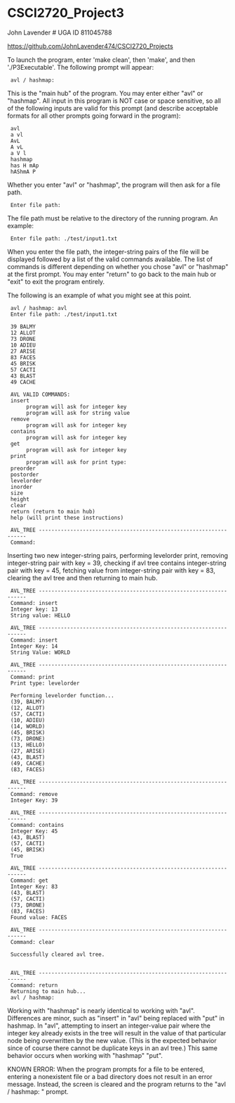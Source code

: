# CSCI2720_Project3

John Lavender # UGA ID 811045788

https://github.com/JohnLavender474/CSCI2720_Projects

To launch the program, enter 'make clean', then 'make', and then './P3Executable'. The following prompt will appear:

     avl / hashmap: 

This is the "main hub" of the program. You may enter either "avl" or "hashmap". All input in this program is NOT case or
space sensitive, so all of the following inputs are valid for this prompt (and describe acceptable formats for all other
prompts going forward in the program):

     avl
     a vl 
     AvL
     A vL
     a V l
     hashmap
     has H mAp
     hAShmA P

Whether you enter "avl" or "hashmap", the program will then ask for a file path.

     Enter file path:

The file path must be relative to the directory of the running program. An example:

     Enter file path: ./test/input1.txt

When you enter the file path, the integer-string pairs of the file will be displayed followed by a list of the valid
commands available. The list of commands is different depending on whether you chose "avl" or "hashmap" at the first
prompt. You may enter
"return" to go back to the main hub or "exit" to exit the program entirely.

The following is an example of what you might see at this point.

     avl / hashmap: avl
     Enter file path: ./test/input1.txt

     39 BALMY
     12 ALLOT
     73 DRONE
     10 ADIEU
     27 ARISE
     83 FACES
     45 BRISK
     57 CACTI
     43 BLAST
     49 CACHE

     AVL VALID COMMANDS:
     insert
          program will ask for integer key
          program will ask for string value
     remove
          program will ask for integer key
     contains
          program will ask for integer key
     get
          program will ask for integer key
     print
          program will ask for print type:
     preorder
     postorder
     levelorder
     inorder
     size
     height
     clear
     return (return to main hub)
     help (will print these instructions)

     AVL_TREE ------------------------------------------------------------------
     Command: 

Inserting two new integer-string pairs, performing levelorder print, removing integer-string pair with key = 39,
checking if avl tree contains integer-string pair with key = 45, fetching value from integer-string pair with key = 83,
clearing the avl tree and then returning to main hub.

     AVL_TREE ------------------------------------------------------------------
     Command: insert
     Integer key: 13
     String value: HELLO

     AVL_TREE ------------------------------------------------------------------
     Command: insert
     Integer Key: 14
     String Value: WORLD

     AVL_TREE ------------------------------------------------------------------
     Command: print
     Print type: levelorder

     Performing levelorder function...
     (39, BALMY)
     (12, ALLOT)
     (57, CACTI)
     (10, ADIEU)
     (14, WORLD)
     (45, BRISK)
     (73, DRONE)
     (13, HELLO)
     (27, ARISE)
     (43, BLAST)
     (49, CACHE)
     (83, FACES)

     AVL_TREE ------------------------------------------------------------------
     Command: remove
     Integer Key: 39

     AVL_TREE ------------------------------------------------------------------
     Command: contains
     Integer Key: 45
     (43, BLAST)
     (57, CACTI)
     (45, BRISK)
     True

     AVL_TREE ------------------------------------------------------------------
     Command: get
     Integer Key: 83
     (43, BLAST)
     (57, CACTI)
     (73, DRONE)
     (83, FACES)
     Found value: FACES

     AVL_TREE ------------------------------------------------------------------
     Command: clear

     Successfully cleared avl tree.


     AVL_TREE ------------------------------------------------------------------
     Command: return
     Returning to main hub...
     avl / hashmap:

Working with "hashmap" is nearly identical to working with "avl". Differences are minor, such as "insert" in "avl" being
replaced with "put" in hashmap. In "avl", attempting to insert an integer-value pair where the integer key already
exists in the tree will result in the value of that particular node being overwritten by the new value. (This is the
expected behavior since of course there cannot be duplicate keys in an avl tree.) This same behavior occurs when working
with "hashmap" "put".

KNOWN ERROR:
When the program prompts for a file to be entered, entering a nonexistent file or a bad directory does not result in an
error message. Instead, the screen is cleared and the program returns to the "avl / hashmap: " prompt.